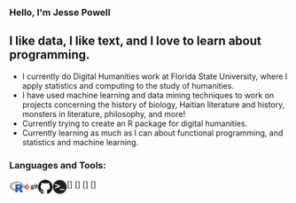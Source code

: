 ### Hello, I'm Jesse Powell

## I like data, I like text, and I love to learn about programming.
- I currently do Digital Humanities work at Florida State University, where I apply statistics and computing to the study of humanities.
- I have used machine learning and data mining techniques to work on projects concerning the history of biology, Haitian literature and history, monsters in literature, philosophy, and more!
- Currently trying to create an R package for digital humanities.
- Currently learning as much as I can about functional programming, and statistics and machine learning.

### Languages and Tools:

[<img align="left" alt="R" width="26px" src="https://raw.githubusercontent.com/github/explore/80688e429a7d4ef2fca1e82350fe8e3517d3494d/topics/r/r.png" />]
[<img align="left" alt="Git" width="26px" src="https://raw.githubusercontent.com/github/explore/80688e429a7d4ef2fca1e82350fe8e3517d3494d/topics/git/git.png" />]
[<img align="left" alt="GitHub" width="26px" src="https://raw.githubusercontent.com/github/explore/78df643247d429f6cc873026c0622819ad797942/topics/github/github.png" />]
[<img align="left" alt="Terminal" width="26px" src="https://raw.githubusercontent.com/github/explore/80688e429a7d4ef2fca1e82350fe8e3517d3494d/topics/terminal/terminal.png" />]
